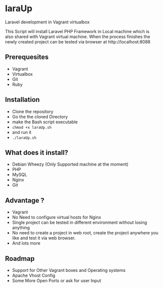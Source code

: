 laraUp
======

Laravel development in Vagrant virtualbox


This Script will install Laravel PHP Framework in Local machine which is also shared with Vagrant virtual machine. When the process finishes the newly created project can be tested via browser at http://localhost:8088

## Prerequesites
* Vagrant
* Virtualbox
* Git
* Ruby

## Installation
* Clone the repository
* Go the the cloned Directory
* make the Bash script executable
* `chmod +x laraUp.sh`
* and run it
* `./laraUp.sh`

## What does it install?
* Debian Wheezy (Only Supported machine at the moment)
* PHP
* MySQL
* Nginx
* Git
 
## Advantage ?
* Vagrant
* No Need to configure virtual hosts for Nginx
* Single project can be tested in different environment without losing anything
* No need to create a project in web root, create the project anywhere you like and test it via web browser.
* And lots more

## Roadmap
* Support for Other Vagrant boxes and Operating systems
* Apache Vhost Config
* Some More Open Ports or ask for user Input
